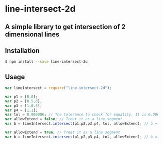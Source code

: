 # line-intersect-2d

## A simple library to get intersection of 2 dimensional lines

## Installation
``` sh
$ npm install --save line-intersect-2d
```

## Usage
``` js
var lineIntersect = require("line-intersect-2d");

var p1 = [0,0];
var p2 = [0.5,0];
var p3 = [1,0.5];
var p4 = [1,1];
var tol = 0.000006; // The tolerance to check for equality. It is 0.000005 by default
var allowExtend = false; // Treat it as a line segment
var b = lineIntersect.intersect(p1,p2,p3,p4, tol, allowExtend); // b = null, since allow extend is false.

var allowExtend = true; // Treat it as a line segment
var b = lineIntersect.intersect(p1,p2,p3,p4, tol, allowExtend); // b = [1,0], since allow extend is false.
```